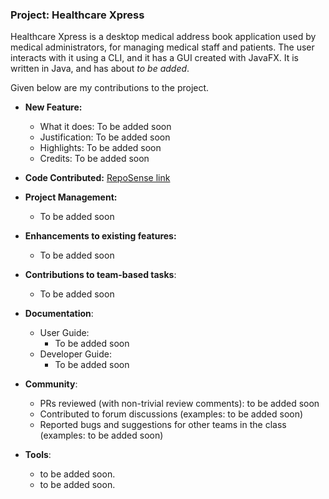 ### Project: Healthcare Xpress

Healthcare Xpress is a desktop medical address book application used by medical administrators, for managing medical staff and patients. The user interacts with it using a CLI, and it has a GUI created with JavaFX. It is written in Java, and has about *to be added*.

Given below are my contributions to the project.

* **New Feature:**
  * What it does: To be added soon
  * Justification: To be added soon
  * Highlights: To be added soon
  * Credits: To be added soon


* **Code Contributed:** [RepoSense link](https://nus-cs2103-ay2223s1.github.io/tp-dashboard/?search=low&sort=groupTitle&sortWithin=title&timeframe=commit&mergegroup=&groupSelect=groupByRepos&breakdown=true&checkedFileTypes=docs~functional-code~test-code~other&since=2022-09-16&tabOpen=true&tabType=authorship&tabAuthor=mlzt2000&tabRepo=AY2223S1-CS2103-F13-4%2Ftp%5Bmaster%5D&authorshipIsMergeGroup=false&authorshipFileTypes=&authorshipIsBinaryFileTypeChecked=false&authorshipIsIgnoredFilesChecked=false)


* **Project Management:**
  * To be added soon


* **Enhancements to existing features:**
    * To be added soon


* **Contributions to team-based tasks**:
    * To be added soon


* **Documentation**:
    * User Guide:
        * To be added soon
    * Developer Guide:
        * To be added soon


* **Community**:
    * PRs reviewed (with non-trivial review comments): to be added soon
    * Contributed to forum discussions (examples: to be added soon)
    * Reported bugs and suggestions for other teams in the class (examples: to be added soon)

* **Tools**:
    * to be added soon.
    * to be added soon.
